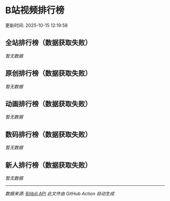 # B站视频排行榜

更新时间: 2025-10-15 12:19:58

## 全站排行榜（数据获取失败）

*暂无数据*

## 原创排行榜（数据获取失败）

*暂无数据*

## 动画排行榜（数据获取失败）

*暂无数据*

## 数码排行榜（数据获取失败）

*暂无数据*

## 新人排行榜（数据获取失败）

*暂无数据*


---

*数据来源: [Bilibili API](https://api.bilibili.com/x/web-interface/ranking/v2)*
*此文件由 GitHub Action 自动生成*
